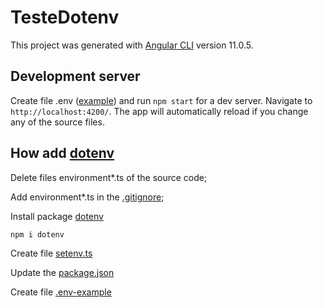 # TesteDotenv

This project was generated with [Angular CLI](https://github.com/angular/angular-cli) version 11.0.5.

## Development server

Create file .env ([example](https://github.com/anderson-sfoliveira/teste-dotenv/blob/main/.env-example)) and run `npm start` for a dev server. Navigate to `http://localhost:4200/`. The app will automatically reload if you change any of the source files.

## How add [dotenv](https://www.npmjs.com/package/dotenv)

Delete files environment*.ts of the source code;

Add environment*.ts in the [.gitignore](https://github.com/anderson-sfoliveira/teste-dotenv/blob/main/.gitignore);

Install package [dotenv](https://www.npmjs.com/package/dotenv)

    npm i dotenv

Create file [setenv.ts](https://github.com/anderson-sfoliveira/teste-dotenv/blob/main/setenv.ts)

Update the [package.json](https://github.com/anderson-sfoliveira/teste-dotenv/blob/main/package.json)

Create file [.env-example](https://github.com/anderson-sfoliveira/teste-dotenv/blob/main/.env-example)
